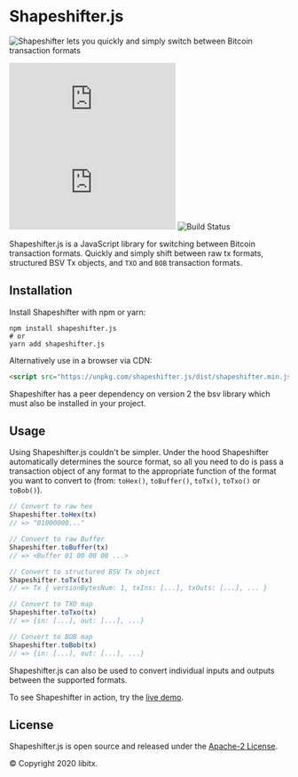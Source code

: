 # Shapeshifter.js

![Shapeshifter lets you quickly and simply switch between Bitcoin transaction formats](https://github.com/libitx/shapeshifter.js/raw/master/docs/poster.jpg)

![npm](https://img.shields.io/npm/v/shapeshifter.js?color=informational)
![License](https://img.shields.io/github/license/libitx/shapeshifter.js?color=informational)
![Build Status](https://img.shields.io/github/workflow/status/libitx/shapeshifter.js/Node.js%20CI)

Shapeshifter.js is a JavaScript library for switching between Bitcoin transaction formats. Quickly and simply shift between raw tx formats, structured BSV Tx objects, and `TXO` and `BOB` transaction formats.

## Installation

Install Shapeshifter with npm or yarn:

```shell
npm install shapeshifter.js
# or
yarn add shapeshifter.js
```

Alternatively use in a browser via CDN:

```html
<script src="https://unpkg.com/shapeshifter.js/dist/shapeshifter.min.js"></script>
```

Shapeshifter has a peer dependency on version 2 the bsv library which must also be installed in your project.


## Usage

Using Shapeshifter.js couldn't be simpler. Under the hood Shapeshifter automatically determines the source format, so all you need to do is pass a transaction object of any format to the appropriate function of the format you want to convert to (from: `toHex()`, `toBuffer()`, `toTx()`, `toTxo()` or `toBob()`).

```javascript
// Convert to raw hex
Shapeshifter.toHex(tx)
// => "01000000..."

// Convert to raw Buffer
Shapeshifter.toBuffer(tx)
// => <Buffer 01 00 00 00 ...>

// Convert to structured BSV Tx object
Shapeshifter.toTx(tx)
// => Tx { versionBytesNum: 1, txIns: [...], txOuts: [...], ... }

// Convert to TXO map
Shapeshifter.toTxo(tx)
// => {in: [...], out: [...], ...}

// Convert to BOB map
Shapeshifter.toBob(tx)
// => {in: [...], out: [...], ...}
```

Shapeshifter.js can also be used to convert individual inputs and outputs between the supported formats.

To see Shapeshifter in action, try the [live demo](https://libitx.github.io/shapeshifter.js).

## License

Shapeshifter.js is open source and released under the [Apache-2 License](https://github.com/libitx/shapeshifter.js/blob/master/LICENSE).

© Copyright 2020 libitx.
